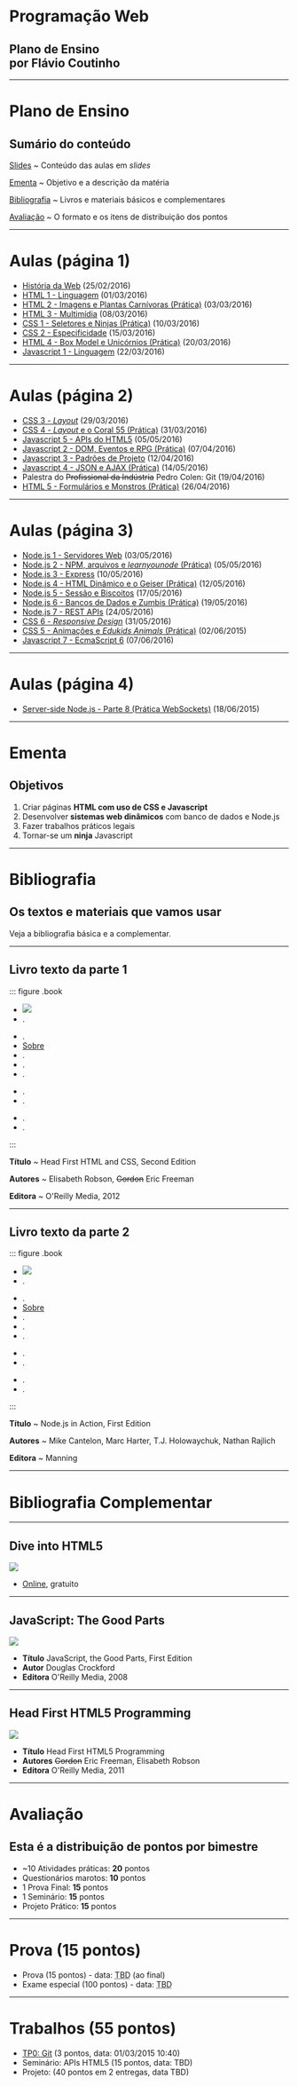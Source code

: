 <!-- {"layout": "title"} -->
# **Programação** Web

## Plano de Ensino<br>por **Flávio Coutinho**


---
<!-- {"layout": "section-header"} -->
# Plano de Ensino

## Sumário do conteúdo

[Slides](#slides)
  ~ Conteúdo das aulas em _slides_

[Ementa](#ementa)
  ~ Objetivo e a descrição da matéria

[Bibliografia](#bibliografia)
  ~ Livros e materiais básicos e complementares

[Avaliação](#avaliacao)
  ~ O formato e os itens de distribuição dos pontos

<!-- {dl:.content} -->

---
<!-- {"slideHash": "slides"} -->
# Aulas (página 1)

- [História da Web](classes/intro/) (25/02/2016)
- [HTML 1 - Linguagem](classes/html1/) (01/03/2016)
- [HTML 2 - Imagens e Plantas Carnívoras (Prática)](classes/html2/) (03/03/2016)
- [HTML 3 - Multimídia](classes/html3/) (08/03/2016)
- [CSS 1 - Seletores e Ninjas (Prática)](classes/css1/) (10/03/2016)
- [CSS 2 - Especificidade](classes/css2/) (15/03/2016)
- [HTML 4 - Box Model e Unicórnios (Prática)](classes/html4/) (20/03/2016)
- [Javascript 1 - Linguagem](classes/js1/) (22/03/2016)

---
# Aulas (página 2)

- [CSS 3 - _Layout_](classes/css3/) (29/03/2016)
- [CSS 4 - _Layout_ e o Coral 55 (Prática)](classes/css4/) (31/03/2016)
- [Javascript 5 - APIs do HTML5](classes/js5/) (05/05/2016)
- [Javascript 2 - DOM, Eventos e RPG (Prática)](classes/js2/) (07/04/2016)
- [Javascript 3 - Padrões de Projeto](classes/js3/) (12/04/2016)
- [Javascript 4 - JSON e AJAX (Prática)](classes/js4/) (14/05/2016)
- Palestra do ~~Profissional da Indústria~~ Pedro Colen: Git (19/04/2016)
- [HTML 5 - Formulários e Monstros (Prática)](classes/html5/) (26/04/2016)

---
# Aulas (página 3)

- [Node.js 1 - Servidores Web](classes/ssn1/) (03/05/2016)
- [Node.js 2 - NPM, arquivos e _learnyounode_ (Prática)](classes/ssn2/)
  (05/05/2016)
- [Node.js 3 - Express](classes/ssn3/) (10/05/2016)
- [Node.js 4 - HTML Dinâmico e o Geiser (Prática)](classes/ssn4/) (12/05/2016)
- [Node.js 5 - Sessão e Biscoitos](classes/ssn5/) (17/05/2016)
- [Node.js 6 - Bancos de Dados e Zumbis (Prática)](classes/ssn6/) (19/05/2016)
- [Node.js 7 - REST APIs](classes/ssn7/) (24/05/2016)
- [CSS 6 - _Responsive Design_](classes/css6/) (31/05/2016)
- [CSS 5 - Animações e _Edukids Animals_ (Prática)](classes/css5/) (02/06/2015)
- [Javascript 7 - EcmaScript 6](classes/js7/) (07/06/2016)

---
# Aulas (página 4)

- [Server-side Node.js - Parte 8 (Prática WebSockets)](classes/ssn8/) (18/06/2015)

---
<!--
{
  "slideHash": "ementa",
  "layout": "section-header"
}
-->
# Ementa

## Objetivos

1. Criar páginas **HTML com uso de CSS e Javascript**
1. Desenvolver **sistemas web dinâmicos** com banco de dados e Node.js
1. Fazer trabalhos práticos legais
1. Tornar-se um **ninja** Javascript

<!-- {ol:.content} -->

---
<!--
{
  "slideHash": "bibliografia",
  "layout": "section-header"
}
-->
# Bibliografia

## Os textos e materiais que vamos usar

Veja a bibliografia básica e a complementar.

<!-- {p:.content} -->
---
<!-- { "styles": ["styles/classes/books.min.css"] } -->
## **Livro texto** da parte 1

::: figure .book
- ![](images/book-head-first-html-css.jpg) <!-- {.full-width.full-height} -->
- .
<!-- {ul:.hardcover_front} -->
- .
- [Sobre](http://headfirstlabs.com/books/hfhtml/) <!-- {a:.book-btn target="_blank"} -->
- .
- .
- .
<!-- {ul:.page} -->
- .
- .
<!-- {ul:.hardcover_back} -->
- .
- .
<!-- {ul:.book_spine} -->
:::

**Título**
	 ~ Head First HTML and CSS, Second Edition

**Autores**
	 ~ Elisabeth Robson, ~~Gordon~~ Eric Freeman

**Editora**
   ~ O'Reilly Media, 2012

---
## **Livro texto** da parte 2

::: figure .book
- ![](images/book-nodejs-in-action.jpg) <!-- {.full-width.full-height} -->
- .
<!-- {ul:.hardcover_front} -->
- .
- [Sobre](https://www.manning.com/books/node-js-in-action) <!-- {a:.book-btn target="_blank"} -->
- .
- .
- .
<!-- {ul:.page} -->
- .
- .
<!-- {ul:.hardcover_back} -->
- .
- .
<!-- {ul:.book_spine} -->
:::

**Título**
  ~ Node.js in Action, First Edition

**Autores**
  ~ Mike Cantelon, Marc Harter, T.J. Holowaychuk, Nathan Rajlich

**Editora**
  ~ Manning

---
# Bibliografia Complementar

---
## Dive into HTML5

<div class="book-cover-container">
  <img class="book-cover" src="images/book-dive-into-html5.png">
  <div class="book-left book-light"></div>
</div>

- [Online](http://diveintohtml5.com.br/), gratuito

---
## JavaScript: The Good Parts

<div class="book-cover-container">
  <img class="book-cover" src="images/book-js-good-parts.png">
  <div class="book-left book-light"></div>
</div>

- **Título**	JavaScript, the Good Parts, First Edition
- **Autor**	Douglas Crockford
- **Editora** O'Reilly Media, 2008

---
## Head First HTML5 Programming

<div class="book-cover-container">
  <img class="book-cover" src="images/book-head-first-html5-programming.jpg">
  <div class="book-left"></div>
</div>

- **Título**	Head First HTML5 Programming
- **Autores**	~~Gordon~~ Eric Freeman, Elisabeth Robson
- **Editora** O'Reilly Media, 2011

---
<!--
{
  "slideHash": "avaliacao",
  "layout": "section-header"
}
-->
# Avaliação

## Esta é a distribuição de pontos por bimestre

- ~10 Atividades práticas: **20** pontos
- Questionários marotos: **10** pontos
- 1 Prova Final: **15** pontos
- 1 Seminário: **15** pontos
- Projeto Prático: **15** pontos

<!-- {ul:.content} -->

---
# Prova (15 pontos)

- Prova (15 pontos) - data: <abbr title="To be defined">TBD</abbr> (ao final)
- Exame especial (100 pontos) - data: <abbr title="To be defined">TBD</abbr>

---
# Trabalhos (55 pontos)

- [TP0: Git][tp0] (3 pontos, data: 01/03/2015 10:40)
- Seminário: APIs HTML5  (15 pontos, data: TBD)
- Projeto: (40 pontos em 2 entregas, data TBD)

[tp0]: assignments/tp0
